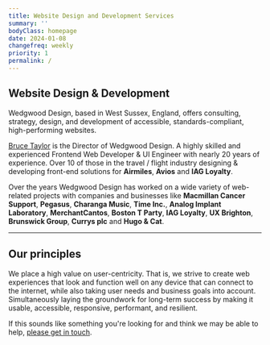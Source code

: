 ```yaml
---
title: Website Design and Development Services
summary: ''
bodyClass: homepage
date: 2024-01-08
changefreq: weekly
priority: 1
permalink: /
---
```


## Website Design & Development

Wedgwood Design, based in West Sussex, England, offers consulting, strategy, design, and development of accessible, standards-compliant, high-performing websites.

<a href="https://brootaylor.com/" rel="external">Bruce Taylor</a> is the Director of Wedgwood Design. A highly skilled and experienced Frontend Web Developer & UI Engineer with nearly 20 years of experience. Over 10 of those in the travel / flight industry designing &amp; developing front-end solutions for **Airmiles**, **Avios** and **IAG Loyalty**.

Over the years Wedgwood Design has worked on a wide variety of web-related projects with companies and businesses like **Macmillan Cancer Support**, **Pegasus**, **Charanga Music**, **Time Inc.**, **Analog Implant Laboratory**, **MerchantCantos**, **Boston T Party**, **IAG Loyalty**, **UX Brighton**, **Brunswick Group**, **Currys plc** and **Hugo & Cat**.

<hr class="hr__big">

## Our principles

We place a high value on user-centricity. That is, we strive to create web experiences that look and function well on any device that can connect to the internet, while also taking user needs and business goals into account. Simultaneously laying the groundwork for long-term success by making it usable, accessible, responsive, performant, and resilient.

If this sounds like something you're looking for and think we may be able to help, [please get in touch](mailto:brootaylor@gmail.com).
